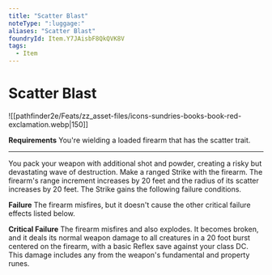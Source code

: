 ```yaml
---
title: "Scatter Blast"
noteType: ":luggage:"
aliases: "Scatter Blast"
foundryId: Item.Y7JAisbF8QkQVK8V
tags:
  - Item
---
```


# Scatter Blast
![[pathfinder2e/Feats/zz_asset-files/icons-sundries-books-book-red-exclamation.webp|150]]

**Requirements** You're wielding a loaded firearm that has the scatter trait.

* * *

You pack your weapon with additional shot and powder, creating a risky but devastating wave of destruction. Make a ranged Strike with the firearm. The firearm's range increment increases by 20 feet and the radius of its scatter increases by 20 feet. The Strike gains the following failure conditions.

**Failure** The firearm misfires, but it doesn't cause the other critical failure effects listed below.

**Critical Failure** The firearm misfires and also explodes. It becomes broken, and it deals its normal weapon damage to all creatures in a 20 foot burst centered on the firearm, with a basic Reflex save against your class DC. This damage includes any from the weapon's fundamental and property runes.
